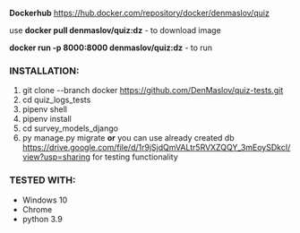 **Dockerhub**  https://hub.docker.com/repository/docker/denmaslov/quiz

use **docker pull denmaslov/quiz:dz**  - to download image

**docker run -p 8000:8000 denmaslov/quiz:dz** - to run



### INSTALLATION:
1. git clone --branch docker https://github.com/DenMaslov/quiz-tests.git
2. cd quiz_logs_tests
3. pipenv shell
4. pipenv install
5. cd survey_models_django
6. py manage.py migrate **or** you can use already created db https://drive.google.com/file/d/1r9jSjdQmVALtr5RVXZQQY_3mEoySDkcI/view?usp=sharing for testing functionality


### TESTED WITH:
* Windows 10
* Chrome
* python 3.9
